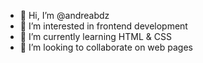 - 👋 Hi, I’m @andreabdz
- 👀 I’m interested in frontend development
- 🌱 I’m currently learning HTML & CSS
- 💞️ I’m looking to collaborate on web pages

<!---
andreabdz/andreabdz is a ✨ special ✨ repository because its `README.md` (this file) appears on your GitHub profile.
You can click the Preview link to take a look at your changes.
--->
